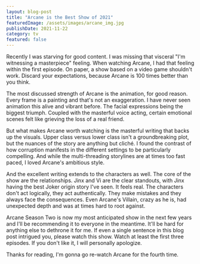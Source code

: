 ```yaml
---
layout: blog-post
title: "Arcane is the Best Show of 2021"
featuredImage: /assets/images/arcane_img.jpg
publishDate: 2021-11-22
category: tv
featured: false
---
```


Recently I was starving for good content. I was missing that visceral "I'm witnessing a masterpiece" feeling. When watching Arcane, I had that feeling within the first episode. On paper, a show based on a video game shouldn't work. Discard your expectations, because Arcane is 100 times better than you think.

The most discussed strength of Arcane is the animation, for good reason. Every frame is a painting and that's not an exaggeration. I have never seen animation this alive and vibrant before. The facial expressions being the biggest triumph. Coupled with the masterful voice acting, certain emotional scenes felt like grieving the loss of a real friend.

But what makes Arcane worth watching is the masterful writing that backs up the visuals. Upper class versus lower class isn't a groundbreaking plot, but the nuances of the story are anything but cliché. I found the contrast of how corruption manifests in the different settings to be particularly compelling. And while the multi-threading storylines are at times too fast paced, I loved Arcane's ambitious style.

And the excellent writing extends to the characters as well. The core of the show are the relationships. Jinx and Vi are the clear standouts, with Jinx having the best Joker origin story I've seen. It feels real. The characters don't act logically, they act authentically. They make mistakes and they always face the consequences. Even Arcane's Villain, crazy as he is, had unexpected depth and was at times hard to root against.

Arcane Season Two is now my most anticipated show in the next few years and I'll be recommending it to everyone in the meantime. It'll be hard for anything else to dethrone it for me. If even a single sentence in this blog post intrigued you, please watch this show. Watch at least the first three episodes. If you don't like it, I will personally apologize.

Thanks for reading, I'm gonna go re-watch Arcane for the fourth time.
